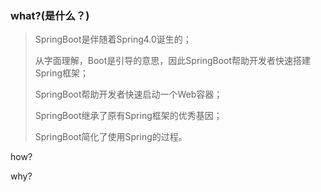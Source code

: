 ### what?\(是什么？\)

> SpringBoot是伴随着Spring4.0诞生的；
>
> 从字面理解，Boot是引导的意思，因此SpringBoot帮助开发者快速搭建Spring框架；
>
> SpringBoot帮助开发者快速启动一个Web容器；
>
> SpringBoot继承了原有Spring框架的优秀基因；
>
> SpringBoot简化了使用Spring的过程。

how?

why?

